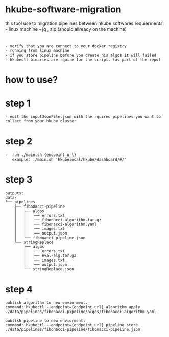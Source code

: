 # hkube-software-migration
this tool use to migration pipelines between hkube softwares
requierments:
    -   linux machine
    -   jq , zip (should allready on the machine)
# 
    - verify that you are connect to your docker registry
    - running from linux machine
    - if you store pipeline before you create his algos it will failed 
    - hkubectl binaries are rquire for the script. (as part of the repo)

# how to use?

# step 1
    - edit the inputJsonFile.json with the rquired pipelines you want to collect from your hkube cluster
# step 2
    -  run ./main.sh {endpoint_url}
       example: ./main.sh 'hkubelocal/hkube/dashboard/#/'
# step 3
    outputs: 
    data/
    └── pipelines
        ├── fibonacci-pipeline
        │   ├── algos
        │   │   ├── errors.txt
        │   │   ├── fibonacci-algorithm.tar.gz
        │   │   ├── fibonacci-algorithm.yaml
        │   │   ├── images.txt
        │   │   └── output.json
        │   └── fibonacci-pipeline.json
        └── stringReplace
            ├── algos
            │   ├── errors.txt
            │   ├── eval-alg.tar.gz
            │   ├── images.txt
            │   └── output.json
            └── stringReplace.json

# step 4
    publish algorithm to new enviorment:
    command: hkubectl --endpoint={endpoint_url} algorithm apply ./data/pipelines/fibonacci-pipeline/algos/fibonacci-algorithm.yaml

    publish pipeline to new enviorment:
    command: hkubectl --endpoint={endpoint_url} pipeline store ./data/pipelines/fibonacci-pipeline/fibonacci-pipeline.json